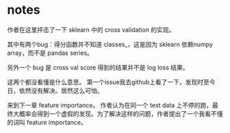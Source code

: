 # notes

作者在这里抨击了一下 sklearn 中的  cross validation 的实现。

其中有两个bug：得分函数并不知道 classes_，这是因为 sklearn 依赖numpy array，而不是 pandas series。

另外一个 bug 是 cross val score 得到的结果并不是 log loss 结果。

这两个都没看懂是什么意思。 第一个issue我去github上看了一下，发现时至今日，依然没有解决。居然这么可怕。

来到下一章 feature importance。
作者认为在同一个 test data 上不停的跑，最终大概率会得到一个虚假的发现。为了解决这样的问题，作者提出了一个我看不懂的词叫 feature importance。